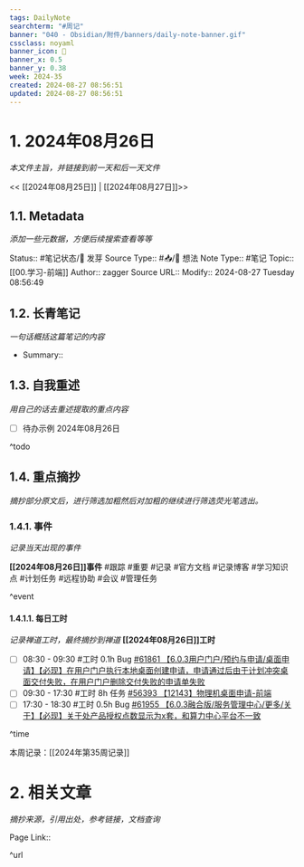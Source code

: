 ```yaml
---
tags: DailyNote
searchterm: "#周记"
banner: "040 - Obsidian/附件/banners/daily-note-banner.gif"
cssclass: noyaml
banner_icon: 💌
banner_x: 0.5
banner_y: 0.38
week: 2024-35
created: 2024-08-27 08:56:51
updated: 2024-08-27 08:56:51
---
```


# 1. 2024年08月26日

_本文件主旨，并链接到前一天和后一天文件_

<< [[2024年08月25日]] | [[2024年08月27日]]>>

## 1.1. Metadata

_添加一些元数据，方便后续搜索查看等等_

Status:: #笔记状态/🌱 发芽
Source Type:: #📥/💭 想法 
Note Type:: #笔记
Topic:: [[00.学习-前端]]
Author:: zagger
Source URL::
Modify:: 2024-08-27 Tuesday 08:56:49

## 1.2. 长青笔记

_一句话概括这篇笔记的内容_

- Summary::

## 1.3. 自我重述

_用自己的话去重述提取的重点内容_

- [ ] 待办示例 2024年08月26日

^todo

## 1.4. 重点摘抄

_摘抄部分原文后，进行筛选加粗然后对加粗的继续进行筛选荧光笔选出。_

### 1.4.1. 事件

_记录当天出现的事件_

**[[2024年08月26日]]事件** 
#跟踪 #重要 #记录 #官方文档 #记录博客 #学习知识点 #计划任务 #远程协助 #会议 #管理任务

^event

#### 1.4.1.1. 每日工时

_记录禅道工时，最终摘抄到禅道_
**[[2024年08月26日]]工时**
- [ ] 08:30 - 09:30 #工时  0.1h Bug [#61861 【6.0.3用户门户/预约与申请/桌面申请】【必现】在用户门户执行本地桌面创建申请，申请通过后由于计划冲突桌面交付失败，在用户门户删除交付失败的申请单失败](http://172.16.203.14:2980/bug-view-61861.html?onlybody=yes&tid=ytewirxo)
- [ ] 09:30 - 17:30 #工时  8h 任务 [#56393 【12143】物理机桌面申请-前端](http://172.16.203.14:2980/task-view-56393.html?onlybody=yes&tid=ytewirxo)
- [ ] 17:30 - 18:30 #工时  0.5h Bug [#61955 【6.0.3融合版/服务管理中心/更多/关于】【必现】关于处产品授权点数显示为x套，和算力中心平台不一致](http://172.16.203.14:2980/bug-view-61955.html?onlybody=yes&tid=ytewirxo)

^time

本周记录：[[2024年第35周记录]]

# 2. 相关文章

_摘抄来源，引用出处，参考链接，文档查询_

Page Link::

^url
